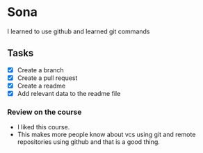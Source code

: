 # Sona
I learned to use github and learned git commands

## Tasks

- [x] Create a branch
- [x] Create a pull request
- [x] Create a readme
- [x] Add relevant data to the readme file

### Review on the course
- I liked this course.
- This makes more people know about vcs using git and remote repositories using github and that is a good thing.
